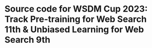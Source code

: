 # Source code for WSDM Cup 2023: Track  Pre-training for Web Search 11th   &  Unbiased Learning for Web Search 9th 

